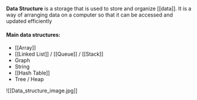 **Data Structure** is a storage that is used to store and organize [[data]]. It is a way of arranging data on a computer so that it can be accessed and updated efficiently

#### Main data structures:

* [[Array]]
* [[Linked List]] / [[Queue]] / [[Stack]]
* Graph
* String
* [[Hash Table]]
* Tree / Heap

![[Data_structure_image.jpg]]